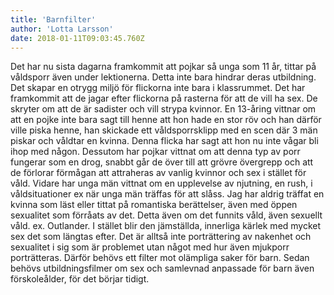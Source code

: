 ```yaml
---
title: 'Barnfilter'
author: 'Lotta Larsson'
date: 2018-01-11T09:03:45.760Z
---
```

Det har nu sista dagarna framkommit att pojkar så unga som 11 år, tittar på våldsporr även under lektionerna. Detta inte bara hindrar deras utbildning. Det skapar en otrygg miljö för flickorna inte bara i klassrummet. Det har framkommit att de jagar efter flickorna på rasterna för att de vill ha sex. De skryter om att de är sadister och vill strypa kvinnor. En 13-åring vittnar om att en pojke inte bara sagt till henne att hon hade en stor röv och han därför ville piska henne, han skickade ett våldsporrsklipp med en scen där 3 män piskar och våldtar en kvinna. Denna flicka har sagt att hon nu inte vågar bli ihop med någon. Dessutom har pojkar vittnat om att denna typ av porr fungerar som en drog, snabbt går de över till att grövre övergrepp och att de förlorar förmågan att attraheras av vanlig kvinnor och sex i stället för våld. Vidare har unga män vittnat om en upplevelse av njutning, en rush, i våldsituationer ex när unga män träffas för att slåss. Jag har aldrig träffat en kvinna som läst eller tittat på romantiska berättelser, även med öppen sexualitet som förråats av det. Detta även om det funnits våld, även sexuellt våld. ex. Outlander. I stället blir den jämställda, innerliga kärlek med mycket sex det som längtas efter. Det är alltså inte porträttering av nakenhet och sexualitet i sig som är problemet utan något med hur även mjukporr porträtteras. Därför behövs ett filter mot olämpliga saker för barn. Sedan behövs utbildningsfilmer om sex och samlevnad anpassade för barn även förskoleålder, för det börjar tidigt.
